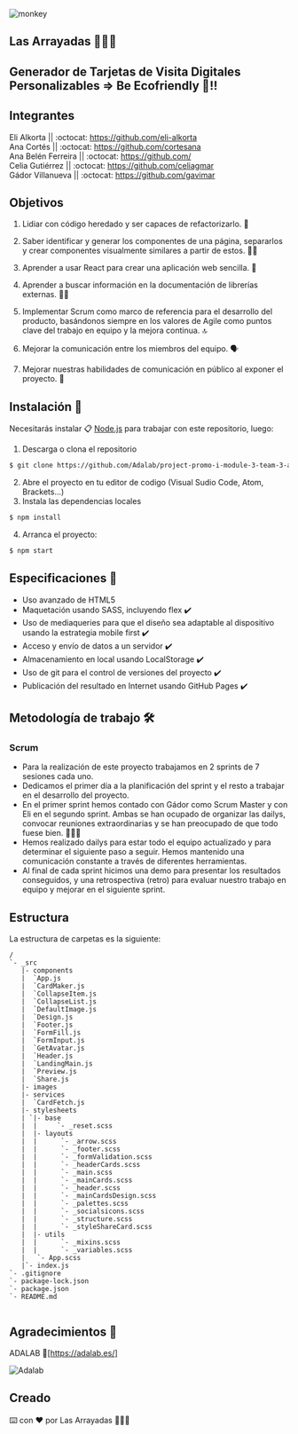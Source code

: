 ![monkey](https://gifsanimados.de/img-gifsanimados.de/c/computadoras/computadora-mono-tira-29.gif)

## Las Arrayadas  :speak_no_evil::hear_no_evil::see_no_evil:

## Generador de Tarjetas de Visita Digitales Personalizables => Be Ecofriendly :seedling:!!

 
## Integrantes 

Eli Alkorta          ||  :octocat: https://github.com/eli-alkorta    
Ana Cortés           ||  :octocat: https://github.com/cortesana  
Ana Belén Ferreira   ||  :octocat: https://github.com/    
Celia Gutiérrez      ||  :octocat: https://github.com/celiagmar   
Gádor Villanueva     ||  :octocat: https://github.com/gavimar     
 

## Objetivos

1.  Lidiar con código heredado y ser capaces de refactorizarlo. 🤯
    
2.  Saber identificar y generar los componentes de una página, separarlos y crear componentes          visualmente similares a partir de estos. 👩‍💻
    
3.  Aprender a usar React para crear una aplicación web sencilla. 🤬
    
4.  Aprender a buscar información en la documentación de librerías externas. 🕵️‍♀️
    
5.  Implementar Scrum como marco de referencia para el desarrollo del producto, basándonos siempre en los valores de Agile como puntos clave del trabajo en equipo y la mejora continua. :top:
    
6.  Mejorar la comunicación entre los miembros del equipo. 🗣️

7.  Mejorar nuestras habilidades de comunicación en público al exponer el proyecto. 🤭
    

## Instalación 🔧

Necesitarás instalar  📋 [Node.js](https://nodejs.org/) para trabajar con este repositorio, luego:

1. Descarga o clona el repositorio
```sh
$ git clone https://github.com/Adalab/project-promo-i-module-3-team-3-afternoon
```
2. Abre el proyecto en tu editor de codigo (Visual Sudio Code, Atom, Brackets...)
3. Instala las dependencias locales
```sh
$ npm install
```
4. Arranca el proyecto:
```sh
$ npm start
```
## Especificaciones  :scroll:

- Uso avanzado de HTML5
- Maquetación usando SASS, incluyendo flex :heavy_check_mark:
- Uso de mediaqueries para que el diseño sea adaptable al dispositivo usando la estrategia mobile first :heavy_check_mark:
- Acceso y envío de datos a un servidor :heavy_check_mark:
- Almacenamiento en local usando LocalStorage :heavy_check_mark:
- Uso de git para el control de versiones del proyecto :heavy_check_mark:
- Publicación del resultado en Internet usando GitHub Pages :heavy_check_mark:

## Metodología de trabajo  🛠️

### Scrum

- Para la realización de este proyecto trabajamos en 2 sprints de 7 sesiones cada uno.
- Dedicamos el primer día a la planificación del sprint y el resto a trabajar en el desarrollo del proyecto. 
- En el primer sprint hemos contado con Gádor como Scrum Master y con Eli en el segundo sprint. Ambas se han ocupado de organizar las dailys, convocar reuniones extraordinarias y  se han preocupado de que todo fuese bien.  🧘🏻‍♀️
- Hemos realizado dailys para estar todo el equipo actualizado y para determinar el siguiente paso a seguir. Hemos mantenido una comunicación constante a través de diferentes herramientas. 
- Al final de cada sprint hicimos una demo para presentar los resultados conseguidos, y una retrospectiva (retro) para evaluar nuestro trabajo en equipo y mejorar en el siguiente sprint.


## Estructura

La estructura de carpetas es la siguiente:

```
/
`- _src
   |- components
   |  `App.js
   |  `CardMaker.js
   |  `CollapseItem.js
   |  `CollapseList.js
   |  `DefaultImage.js
   |  `Design.js
   |  `Footer.js   
   |  `FormFill.js
   |  `FormInput.js
   |  `GetAvatar.js
   |  `Header.js
   |  `LandingMain.js 
   |  `Preview.js
   |  `Share.js
   |- images
   |- services
   |  `CardFetch.js
   |- stylesheets
   | `|- base 
   |  |     `- _reset.scss
   |  |- layouts
   |  |      `- _arrow.scss
   |  |      `- _footer.scss
   |  |      `- _formValidation.scss
   |  |      `- _headerCards.scss
   |  |      `- _main.scss
   |  |      `- _mainCards.scss
   |  |      `- _header.scss
   |  |      `- _mainCardsDesign.scss
   |  |      `- _palettes.scss
   |  |      `- _socialsicons.scss
   |  |      `- _structure.scss
   |  |      `- _styleShareCard.scss     
   |  |- utils
   |  |      `- _mixins.scss
   |  |      `- _variables.scss
   |   `- App.scss
   |`- index.js
`- .gitignore
`- package-lock.json
`- package.json
`- README.md
 
```

   
## Agradecimientos 🏅 

ADALAB 🏫[https://adalab.es/] 

![Adalab](https://firebasestorage.googleapis.com/v0/b/gitbook-28427.appspot.com/o/assets%2F-LZZ7_HREMZMUMXiWrCj%2F-LZZ7xHB1bnkIxUrw_Yx%2F-LZZ83Upae8RuHPxHpB8%2Fadalab_brand.png?generation=1551089555419087&alt=media)


## Creado 

⌨️ con ❤️ por Las Arrayadas :speak_no_evil::hear_no_evil::see_no_evil: